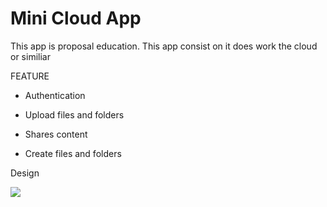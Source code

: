 # Mini Cloud App

This app is proposal education. This app consist on it does work the cloud or similiar



FEATURE

* Authentication

* Upload files and folders

* Shares content

* Create files and folders





Design

![](webapp-cloud-azure/Screen%20Shot%202022-10-10%20at%203.58.36%20PM.png)
